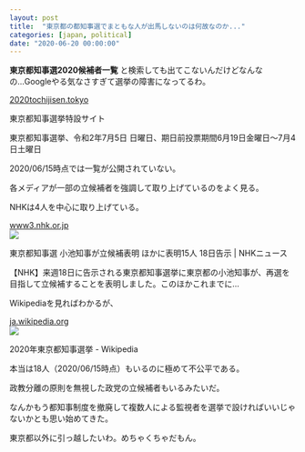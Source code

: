 ```yaml
---
layout: post
title:  "東京都の都知事選でまともな人が出馬しないのは何故なのか..."
categories: [japan, political]
date: "2020-06-20 00:00:00"
---
```



**東京都知事選2020候補者一覧** と検索しても出てこないんだけどなんなの...Googleやる気なさすぎて選挙の障害になってるわ。


<div class="card">
  <a href="http://2020tochijisen.tokyo/"></a>
  <div class="card__header">
    <a href="http://2020tochijisen.tokyo/">2020tochijisen.tokyo</a>
  </div>
  <div class="card__image">
    <img src="">
  </div>
  <div class="card__title">
    <p>東京都知事選挙特設サイト</p>
  </div>
  <div class="card__description">
    <p>東京都知事選挙、令和2年7月5日 日曜日、期日前投票期間6月19日金曜日～7月4日土曜日</p>
  </div>
</div>


2020/06/15時点では一覧が公開されていない。

各メディアが一部の立候補者を強調して取り上げているのをよく見る。

NHKは4人を中心に取り上げている。


<div class="card">
  <a href="https://www3.nhk.or.jp/news/html/20200612/k10012468621000.html"></a>
  <div class="card__header">
    <a href="https://www3.nhk.or.jp/news/html/20200612/k10012468621000.html">www3.nhk.or.jp</a>
  </div>
  <div class="card__image">
    <img src="https://www3.nhk.or.jp/news/html/20200612/K10012468621_2006122011_2006122012_01_02.jpg">
  </div>
  <div class="card__title">
    <p>東京都知事選 小池知事が立候補表明 ほかに表明15人 18日告示 | NHKニュース</p>
  </div>
  <div class="card__description">
    <p>【NHK】来週18日に告示される東京都知事選挙に東京都の小池知事が、再選を目指して立候補することを表明しました。このほかこれまでに…</p>
  </div>
</div>


Wikipediaを見ればわかるが、


<div class="card">
  <a href="https://ja.wikipedia.org/wiki/2020%E5%B9%B4%E6%9D%B1%E4%BA%AC%E9%83%BD%E7%9F%A5%E4%BA%8B%E9%81%B8%E6%8C%99"></a>
  <div class="card__header">
    <a href="https://ja.wikipedia.org/wiki/2020%E5%B9%B4%E6%9D%B1%E4%BA%AC%E9%83%BD%E7%9F%A5%E4%BA%8B%E9%81%B8%E6%8C%99">ja.wikipedia.org</a>
  </div>
  <div class="card__image">
    <img src="https://ja.wikipedia.org/static/apple-touch/wikipedia.png">
  </div>
  <div class="card__title">
    <p>2020年東京都知事選挙 - Wikipedia</p>
  </div>
  <div class="card__description">
    <p></p>
  </div>
</div>


本当は18人（2020/06/15時点）もいるのに極めて不公平である。

政教分離の原則を無視した政党の立候補者もいるみたいだ。

なんかもう都知事制度を撤廃して複数人による監視者を選挙で設ければいいじゃないかとも思い始めてきた。

東京都以外に引っ越したいわ。めちゃくちゃだもん。
